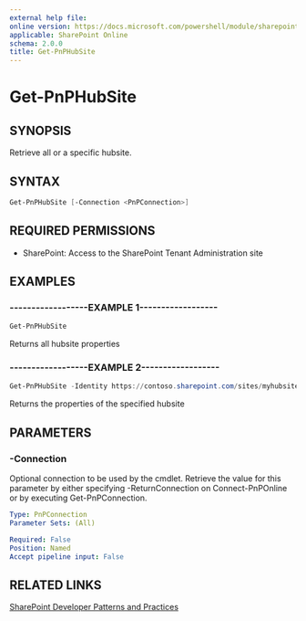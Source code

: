 ```yaml
---
external help file:
online version: https://docs.microsoft.com/powershell/module/sharepoint-pnp/get-pnphubsite
applicable: SharePoint Online
schema: 2.0.0
title: Get-PnPHubSite
---
```


# Get-PnPHubSite

## SYNOPSIS
Retrieve all or a specific hubsite.

## SYNTAX 

```powershell
Get-PnPHubSite [-Connection <PnPConnection>]
```

## REQUIRED PERMISSIONS

* SharePoint: Access to the SharePoint Tenant Administration site

## EXAMPLES

### ------------------EXAMPLE 1------------------
```powershell
Get-PnPHubSite
```

Returns all hubsite properties

### ------------------EXAMPLE 2------------------
```powershell
Get-PnPHubSite -Identity https://contoso.sharepoint.com/sites/myhubsite
```

Returns the properties of the specified hubsite

## PARAMETERS

### -Connection
Optional connection to be used by the cmdlet. Retrieve the value for this parameter by either specifying -ReturnConnection on Connect-PnPOnline or by executing Get-PnPConnection.

```yaml
Type: PnPConnection
Parameter Sets: (All)

Required: False
Position: Named
Accept pipeline input: False
```

## RELATED LINKS

[SharePoint Developer Patterns and Practices](https://aka.ms/sppnp)